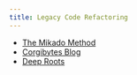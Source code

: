 ```yaml
---
title: Legacy Code Refactoring
---
```


- [The Mikado Method](http://mikadomethod.info/)
- [Corgibytes Blog](https://corgibytes.com/blog/)
- [Deep Roots](https://www.digdeeproots.com/articles/on/naming-process/)
